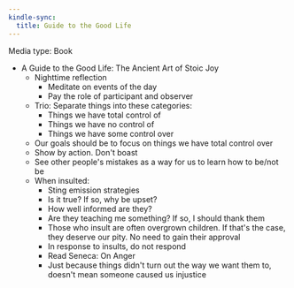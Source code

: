 ```yaml
---
kindle-sync:
  title: Guide to the Good Life
---
```


Media type: Book

- A Guide to the Good Life: The Ancient Art of Stoic Joy
    - Nighttime reflection
        - Meditate on events of the day
        - Pay the role of participant and observer
    - Trio: Separate things into these categories:
        - Things we have total control of
        - Things we have no control of
        - Things we have some control over
    - Our goals should be to focus on things we have total control over
    - Show by action. Don't boast
    - See other people's mistakes as a way for us to learn how to be/not be
    - When insulted:
        - Sting emission strategies
        - Is it true? If so, why be upset?
        - How well informed are they?
        - Are they teaching me something? If so, I should thank them
        - Those who insult are often overgrown children. If that's the case, they deserve our pity. No need to gain their approval
        - In response to insults, do not respond
        - Read Seneca: On Anger
        - Just because things didn't turn out the way we want them to, doesn't mean someone caused us injustice

